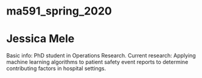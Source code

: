 ma591_spring_2020
======
# Jessica Mele


Basic info: PhD student in Operations Research. 
Current research: Applying
machine learning algorithms to patient safety event reports to determine contributing factors in hospital settings.
